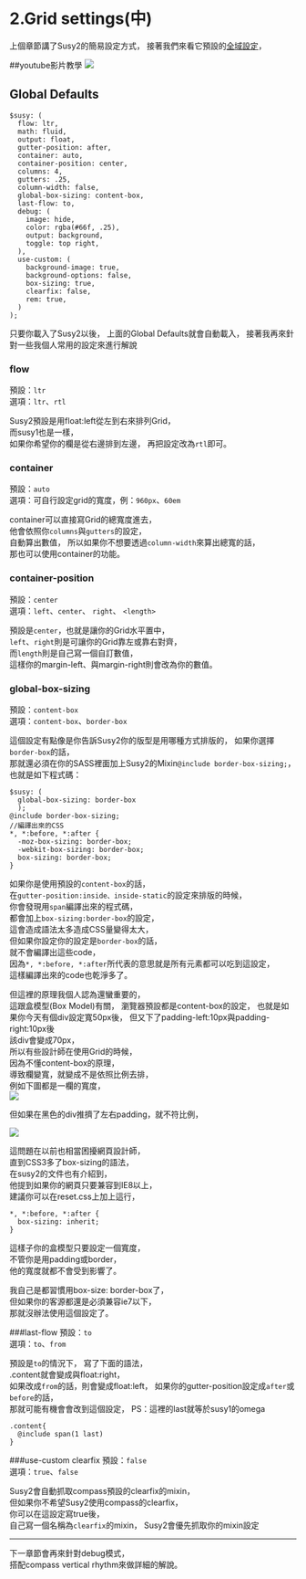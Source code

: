 # 2.Grid settings(中)
上個章節講了Susy2的簡易設定方式，
接著我們來看它預設的[全域設定](http://susydocs.oddbird.net/en/latest/settings/#global-defaults)，

##youtube影片教學
<a href="https://www.youtube.com/watch?v=66Yb8TgNzYk&feature=youtu.be" target="_blank">![](/images/video/susy2-2-1.png)</a>


## Global Defaults
```
$susy: (
  flow: ltr,
  math: fluid,
  output: float,
  gutter-position: after,
  container: auto,
  container-position: center,
  columns: 4,
  gutters: .25,
  column-width: false,
  global-box-sizing: content-box,
  last-flow: to,
  debug: (
    image: hide,
    color: rgba(#66f, .25),
    output: background,
    toggle: top right,
  ),
  use-custom: (
    background-image: true,
    background-options: false,
    box-sizing: true,
    clearfix: false,
    rem: true,
  )
);
```
只要你載入了Susy2以後，
上面的Global Defaults就會自動載入，
接著我再來針對一些我個人常用的設定來進行解說

### flow
預設：`ltr`  
選項：`ltr`、`rtl`

Susy2預設是用float:left從左到右來排列Grid，  
而susy1也是一樣，  
如果你希望你的欄是從右邊排到左邊，
再把設定改為`rtl`即可。

### container
預設：`auto`  
選項：可自行設定grid的寬度，例：`960px`、`60em`

container可以直接寫Grid的總寬度進去，  
他會依照你`columns`與`gutters`的設定，  
自動算出數值，
所以如果你不想要透過`column-width`來算出總寬的話，  
那也可以使用container的功能。

### container-position
預設：`center`  
選項：`left`、`center`、 `right`、 `<length>`

預設是`center`，也就是讓你的Grid水平置中，  
`left`、`right`則是可讓你的Grid靠左或靠右對齊，  
而`length`則是自己寫一個自訂數值，  
這樣你的margin-left、與margin-right則會改為你的數值。

### global-box-sizing
預設：`content-box`  
選項：`content-box`、`border-box`

這個設定有點像是你告訴Susy2你的版型是用哪種方式排版的， 
如果你選擇`border-box`的話，  
那就還必須在你的SASS裡面加上Susy2的Mixin`@include border-box-sizing;`，  
也就是如下程式碼：
```
$susy: (
  global-box-sizing: border-box 
  );
@include border-box-sizing;
//編譯出來的CSS
*, *:before, *:after {
  -moz-box-sizing: border-box;
  -webkit-box-sizing: border-box;
  box-sizing: border-box; 
}
```
如果你是使用預設的`content-box`的話，  
在`gutter-position:inside、inside-static`的設定來排版的時候，  
你會發現用`span`編譯出來的程式碼，  
都會加上`box-sizing:border-box`的設定，  
這會造成語法太多造成CSS量變得太大，  
但如果你設定你的設定是`border-box`的話，  
就不會編譯出這些code，  
因為`*, *:before, *:after`所代表的意思就是所有元素都可以吃到這設定，  
這樣編譯出來的code也乾淨多了。

但這裡的原理我個人認為還蠻重要的，  
這跟盒模型(Box Model)有關，
瀏覽器預設都是content-box的設定，
也就是如果你今天有個div設定寬50px後，
但又下了padding-left:10px與padding-right:10px後  
該div會變成70px，  
所以有些設計師在使用Grid的時候，  
因為不懂content-box的原理，  
導致欄變寬，就變成不是依照比例去排，  
例如下圖都是一欄的寬度，  
![](/images/susy2-2-1.png)

但如果在黑色的div推擠了左右padding，就不符比例，

![](/images/susy2-2-2.png)  

這問題在以前也相當困擾網頁設計師，  
直到CSS3多了box-sizing的語法，  
在susy2的文件也有介紹到，  
他提到如果你的網頁只要兼容到IE8以上，  
建議你可以在reset.css上加上這行，  
```
*, *:before, *:after {
  box-sizing: inherit;
}
```
這樣子你的盒模型只要設定一個寬度，  
不管你是用padding或border，  
他的寬度就都不會受到影響了。 

我自己是都習慣用box-size: border-box了，  
但如果你的客源都還是必須兼容ie7以下，  
那就沒辦法使用這個設定了。

###last-flow
預設：`to`    
選項：`to`、`from`  

預設是`to`的情況下，
寫了下面的語法，  
.content就會變成與float:right，  
如果改成`from`的話，則會變成float:left，
如果你的gutter-position設定成`after`或`before`的話，  
那就可能有機會會改到這個設定，
PS：這裡的last就等於susy1的omega
```
.content{
  @include span(1 last)
}
```
###use-custom clearfix
預設：`false`    
選項：`true`、`false`

Susy2會自動抓取compass預設的clearfix的mixin，  
但如果你不希望Susy2使用compass的clearfix，  
你可以在這設定寫true後，  
自己寫一個名稱為`clearfix`的mixin，
Susy2會優先抓取你的mixin設定

***

下一章節會再來針對debug模式，  
搭配compass vertical rhythm來做詳細的解說。  

